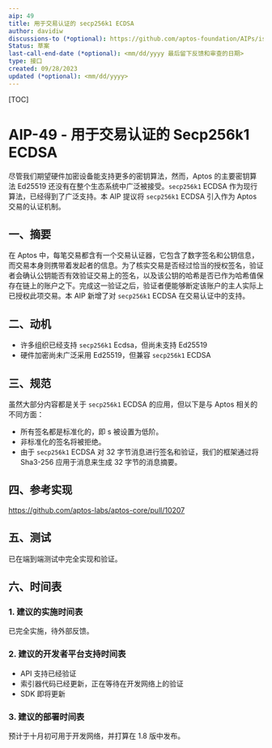 ```yaml
---
aip: 49
title: 用于交易认证的 secp256k1 ECDSA
author: davidiw
discussions-to (*optional): https://github.com/aptos-foundation/AIPs/issues/247
Status: 草案
last-call-end-date (*optional): <mm/dd/yyyy 最后留下反馈和审查的日期>
type: 接口
created: 09/28/2023
updated (*optional): <mm/dd/yyyy>
---
```


[TOC]

# AIP-49 - 用于交易认证的 Secp256k1 ECDSA

尽管我们期望硬件加密设备能支持更多的密钥算法，然而，Aptos 的主要密钥算法 Ed25519 还没有在整个生态系统中广泛被接受。`secp256k1` ECDSA 作为现行算法，已经得到了广泛支持。本 AIP 提议将 `secp256k1` ECDSA 引入作为 Aptos 交易的认证机制。

## 一、摘要

在 Aptos 中，每笔交易都含有一个交易认证器，它包含了数字签名和公钥信息，而交易本身则携带着发起者的信息。为了核实交易是否经过恰当的授权签名，验证者会确认公钥能否有效验证交易上的签名，以及该公钥的哈希是否已作为哈希值保存在链上的账户之下。完成这一验证之后，验证者便能够断定该账户的主人实际上已授权此项交易。本 AIP 新增了对 `secp256k1` ECDSA 在交易认证中的支持。

## 二、动机

- 许多组织已经支持 `secp256k1` Ecdsa，但尚未支持 Ed25519
- 硬件加密尚未广泛采用 Ed25519，但兼容 `secp256k1` ECDSA

## 三、规范

虽然大部分内容都是关于 `secp256k1` ECDSA 的应用，但以下是与 Aptos 相关的不同方面：

- 所有签名都是标准化的，即 s 被设置为低阶。
- 非标准化的签名将被拒绝。
- 由于 `secp256k1` ECDSA 对 32 字节消息进行签名和验证，我们的框架通过将 Sha3-256 应用于消息来生成 32 字节的消息摘要。

## 四、参考实现

https://github.com/aptos-labs/aptos-core/pull/10207

## 五、测试

已在端到端测试中完全实现和验证。

## 六、时间表

### 1. 建议的实施时间表

已完全实施，待外部反馈。



### 2. 建议的开发者平台支持时间表

- API 支持已经验证
- 索引器代码已经更新，正在等待在开发网络上的验证
- SDK 即将更新



### 3. 建议的部署时间表

预计于十月初可用于开发网络，并打算在 1.8 版中发布。